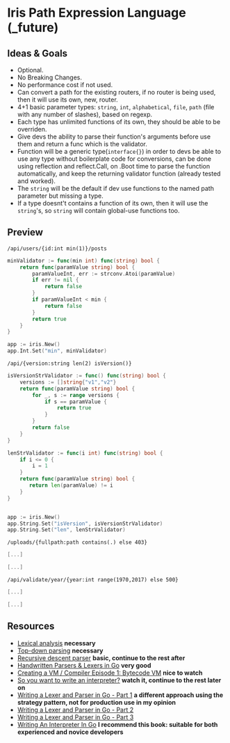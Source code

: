 # Iris Path Expression Language (_future)


## Ideas & Goals 

- Optional.
- No Breaking Changes.
- No performance cost if not used.
- Can convert a path for the existing routers, if no router is being used, then it will use its own, new, router.
- 4+1 basic parameter types:  `string`, `int`, `alphabetical`, `file`, `path` (file with any number of slashes), based on regexp.
- Each type has unlimited functions of its own, they should be able to be overriden.
- Give devs the ability to parse their function's arguments before use them and return a func which is the validator.
- Function will be a generic type(`interface{}`) in order to devs be able to use any type without boilerplate code for conversions,
can be done using reflection and reflect.Call, on .Boot time to parse the function automatically, and keep the returning validator function (already tested and worked).
- The `string` will be the default if dev use functions to the named path parameter but missing a type.
- If a type doesnt't contains a function of its own, then it will use the `string`'s, so `string` will contain global-use functions too. 

## Preview

`/api/users/{id:int min(1)}/posts`

```go
minValidator := func(min int) func(string) bool {
    return func(paramValue string) bool {
       	paramValueInt, err := strconv.Atoi(paramValue)
		if err != nil {
			return false
		}
        if paramValueInt < min {
            return false
        }
        return true
    }
}

app := iris.New()
app.Int.Set("min", minValidator)
```

`/api/{version:string len(2) isVersion()}`

```go
isVersionStrValidator := func() func(string) bool {
    versions := []string{"v1","v2"}
    return func(paramValue string) bool {
        for _, s := range versions {
            if s == paramValue {
                return true
            }
        }
        return false
    }
}

lenStrValidator := func(i int) func(string) bool {
    if i <= 0 {
        i = 1
    }
    return func(paramValue string) bool {
       return len(paramValue) != i
    }
}


app := iris.New()
app.String.Set("isVersion", isVersionStrValidator)
app.String.Set("len", lenStrValidator)
```

`/uploads/{fullpath:path contains(.) else 403}`

```go
[...]

[...]
```

`/api/validate/year/{year:int range(1970,2017) else 500}`

```go
[...]

[...]
```

## Resources
- [Lexical analysis](https://en.wikipedia.org/wiki/Lexical_analysis) **necessary**
- [Top-down parsing](https://en.wikipedia.org/wiki/Top-down_parsing) **necessary**
- [Recursive descent parser](https://en.wikipedia.org/wiki/Recursive_descent_parser) **basic, continue to the rest after**
- [Handwritten Parsers & Lexers in Go](https://blog.gopheracademy.com/advent-2014/parsers-lexers/) **very good**
- [Creating a VM / Compiler Episode 1: Bytecode VM](https://www.youtube.com/watch?v=DUNkdl0Jhgs) **nice to watch**
- [So you want to write an interpreter?](https://www.youtube.com/watch?v=LCslqgM48D4) **watch it, continue to the rest later on**
- [Writing a Lexer and Parser in Go - Part 1](http://adampresley.github.io/2015/04/12/writing-a-lexer-and-parser-in-go-part-1.html) **a different approach using the strategy pattern, not for production use in my opinion**
- [Writing a Lexer and Parser in Go - Part 2](http://adampresley.github.io/2015/05/12/writing-a-lexer-and-parser-in-go-part-2.html)
- [Writing a Lexer and Parser in Go - Part 3](http://adampresley.github.io/2015/06/01/writing-a-lexer-and-parser-in-go-part-3.html)
- [Writing An Interpreter In Go](https://www.amazon.com/Writing-Interpreter-Go-Thorsten-Ball/dp/300055808X) **I recommend this book: suitable for both experienced and novice developers**


<!-- author's notes:

When finish, I should write an article for new Gophers,  based on all of that I have read the last months on this subject.
It will help a lot new developers looking for these things.

Also, don't push commits to the _future folder for each change, commit every 2-3 days is enough.

-->
